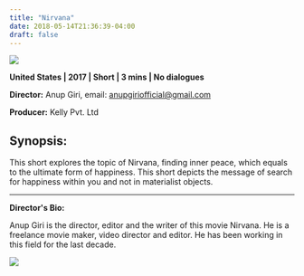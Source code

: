 ```yaml
---
title: "Nirvana"
date: 2018-05-14T21:36:39-04:00
draft: false
---
```


![](/images/nirvana.jpg)

**United States | 2017 | Short | 3 mins | No dialogues**

**Director:** Anup Giri, email: anupgiriofficial@gmail.com

**Producer:** Kelly Pvt. Ltd

## Synopsis:

This short explores the topic of Nirvana, finding inner peace, which  equals to the ultimate form of happiness. This short depicts the message of search for happiness within you and not in materialist objects.

---

**Director's Bio:**

Anup Giri is the director, editor and the writer of this movie Nirvana. He is a freelance movie maker, video director and editor. He has been working in this field for the last decade.

![](/images/anup-giri.jpg)